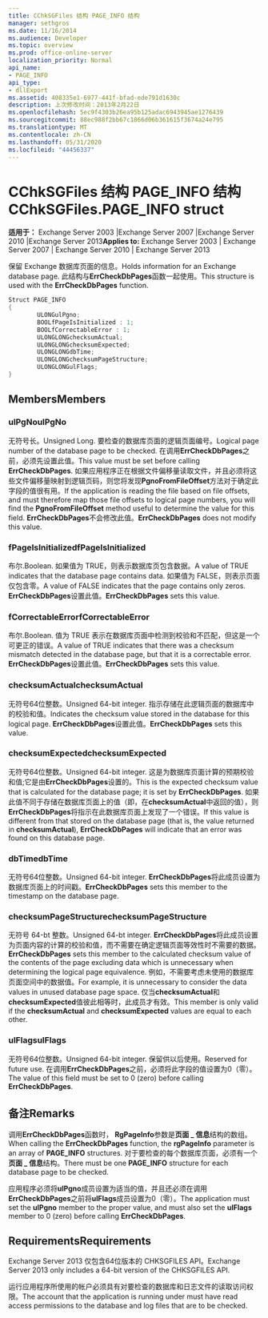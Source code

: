 ```yaml
---
title: CChkSGFiles 结构 PAGE_INFO 结构
manager: sethgros
ms.date: 11/16/2014
ms.audience: Developer
ms.topic: overview
ms.prod: office-online-server
localization_priority: Normal
api_name:
- PAGE_INFO
api_type:
- dllExport
ms.assetid: 408335e1-6977-441f-bfad-ede791d1630c
description: 上次修改时间：2013年2月22日
ms.openlocfilehash: 5ec9f4303b26ea95b125adac6943945ae1276439
ms.sourcegitcommit: 88ec988f2bb67c1866d06b361615f3674a24e795
ms.translationtype: MT
ms.contentlocale: zh-CN
ms.lasthandoff: 05/31/2020
ms.locfileid: "44456337"
---
```

# <a name="cchksgfilespage_info-struct"></a><span data-ttu-id="f4f52-103">CChkSGFiles 结构 PAGE_INFO 结构</span><span class="sxs-lookup"><span data-stu-id="f4f52-103">CChkSGFiles.PAGE_INFO struct</span></span>

<span data-ttu-id="f4f52-104">**适用于：** Exchange Server 2003 |Exchange Server 2007 |Exchange Server 2010 |Exchange Server 2013</span><span class="sxs-lookup"><span data-stu-id="f4f52-104">**Applies to:** Exchange Server 2003 | Exchange Server 2007 | Exchange Server 2010 | Exchange Server 2013</span></span>
  
<span data-ttu-id="f4f52-105">保留 Exchange 数据库页面的信息。</span><span class="sxs-lookup"><span data-stu-id="f4f52-105">Holds information for an Exchange database page.</span></span> <span data-ttu-id="f4f52-106">此结构与**ErrCheckDbPages**函数一起使用。</span><span class="sxs-lookup"><span data-stu-id="f4f52-106">This structure is used with the **ErrCheckDbPages** function.</span></span> 
  
```cs
Struct PAGE_INFO  
{
        ULONGulPgno;
        BOOLfPageIsInitialized : 1;
        BOOLfCorrectableError : 1;
        ULONGLONGchecksumActual;
        ULONGLONGchecksumExpected;
        ULONGLONGdbTime;
        ULONGLONGchecksumPageStructure;
        ULONGLONGulFlags;
}

```

## <a name="members"></a><span data-ttu-id="f4f52-107">Members</span><span class="sxs-lookup"><span data-stu-id="f4f52-107">Members</span></span>

### <a name="ulpgno"></a><span data-ttu-id="f4f52-108">ulPgNo</span><span class="sxs-lookup"><span data-stu-id="f4f52-108">ulPgNo</span></span>
  
<span data-ttu-id="f4f52-109">无符号长。</span><span class="sxs-lookup"><span data-stu-id="f4f52-109">Unsigned Long.</span></span> <span data-ttu-id="f4f52-110">要检查的数据库页面的逻辑页面编号。</span><span class="sxs-lookup"><span data-stu-id="f4f52-110">Logical page number of the database page to be checked.</span></span> <span data-ttu-id="f4f52-111">在调用**ErrCheckDbPages**之前，必须先设置此值。</span><span class="sxs-lookup"><span data-stu-id="f4f52-111">This value must be set before calling **ErrCheckDbPages**.</span></span> <span data-ttu-id="f4f52-112">如果应用程序正在根据文件偏移量读取文件，并且必须将这些文件偏移量映射到逻辑页码，则您将发现**PgnoFromFileOffset**方法对于确定此字段的值很有用。</span><span class="sxs-lookup"><span data-stu-id="f4f52-112">If the application is reading the file based on file offsets, and must therefore map those file offsets to logical page numbers, you will find the **PgnoFromFileOffset** method useful to determine the value for this field.</span></span> <span data-ttu-id="f4f52-113">**ErrCheckDbPages**不会修改此值。</span><span class="sxs-lookup"><span data-stu-id="f4f52-113">**ErrCheckDbPages** does not modify this value.</span></span> 
    
### <a name="fpageisinitialized"></a><span data-ttu-id="f4f52-114">fPageIsInitialized</span><span class="sxs-lookup"><span data-stu-id="f4f52-114">fPageIsInitialized</span></span> 
  
<span data-ttu-id="f4f52-115">布尔.</span><span class="sxs-lookup"><span data-stu-id="f4f52-115">Boolean.</span></span> <span data-ttu-id="f4f52-116">如果值为 TRUE，则表示数据库页包含数据。</span><span class="sxs-lookup"><span data-stu-id="f4f52-116">A value of TRUE indicates that the database page contains data.</span></span> <span data-ttu-id="f4f52-117">如果值为 FALSE，则表示页面仅包含零。</span><span class="sxs-lookup"><span data-stu-id="f4f52-117">A value of FALSE indicates that the page contains only zeros.</span></span> <span data-ttu-id="f4f52-118">**ErrCheckDbPages**设置此值。</span><span class="sxs-lookup"><span data-stu-id="f4f52-118">**ErrCheckDbPages** sets this value.</span></span> 
    
### <a name="fcorrectableerror"></a><span data-ttu-id="f4f52-119">fCorrectableError</span><span class="sxs-lookup"><span data-stu-id="f4f52-119">fCorrectableError</span></span>
  
<span data-ttu-id="f4f52-120">布尔.</span><span class="sxs-lookup"><span data-stu-id="f4f52-120">Boolean.</span></span> <span data-ttu-id="f4f52-121">值为 TRUE 表示在数据库页面中检测到校验和不匹配，但这是一个可更正的错误。</span><span class="sxs-lookup"><span data-stu-id="f4f52-121">A value of TRUE indicates that there was a checksum mismatch detected in the database page, but that it is a correctable error.</span></span> <span data-ttu-id="f4f52-122">**ErrCheckDbPages**设置此值。</span><span class="sxs-lookup"><span data-stu-id="f4f52-122">**ErrCheckDbPages** sets this value.</span></span> 
    
### <a name="checksumactual"></a><span data-ttu-id="f4f52-123">checksumActual</span><span class="sxs-lookup"><span data-stu-id="f4f52-123">checksumActual</span></span>
  
<span data-ttu-id="f4f52-124">无符号64位整数。</span><span class="sxs-lookup"><span data-stu-id="f4f52-124">Unsigned 64-bit integer.</span></span> <span data-ttu-id="f4f52-125">指示存储在此逻辑页面的数据库中的校验和值。</span><span class="sxs-lookup"><span data-stu-id="f4f52-125">Indicates the checksum value stored in the database for this logical page.</span></span> <span data-ttu-id="f4f52-126">**ErrCheckDbPages**设置此值。</span><span class="sxs-lookup"><span data-stu-id="f4f52-126">**ErrCheckDbPages** sets this value.</span></span> 
    
### <a name="checksumexpected"></a><span data-ttu-id="f4f52-127">checksumExpected</span><span class="sxs-lookup"><span data-stu-id="f4f52-127">checksumExpected</span></span>
  
<span data-ttu-id="f4f52-128">无符号64位整数。</span><span class="sxs-lookup"><span data-stu-id="f4f52-128">Unsigned 64-bit integer.</span></span> <span data-ttu-id="f4f52-129">这是为数据库页面计算的预期校验和值;它是由**ErrCheckDbPages**设置的。</span><span class="sxs-lookup"><span data-stu-id="f4f52-129">This is the expected checksum value that is calculated for the database page; it is set by **ErrCheckDbPages**.</span></span> <span data-ttu-id="f4f52-130">如果此值不同于存储在数据库页面上的值（即，在**checksumActual**中返回的值），则**ErrCheckDbPages**将指示在此数据库页面上发现了一个错误。</span><span class="sxs-lookup"><span data-stu-id="f4f52-130">If this value is different from that stored on the database page (that is, the value returned in **checksumActual**), **ErrCheckDbPages** will indicate that an error was found on this database page.</span></span> 
    
### <a name="dbtime"></a><span data-ttu-id="f4f52-131">dbTime</span><span class="sxs-lookup"><span data-stu-id="f4f52-131">dbTime</span></span>
  
<span data-ttu-id="f4f52-132">无符号64位整数。</span><span class="sxs-lookup"><span data-stu-id="f4f52-132">Unsigned 64-bit integer.</span></span> <span data-ttu-id="f4f52-133">**ErrCheckDbPages**将此成员设置为数据库页面上的时间戳。</span><span class="sxs-lookup"><span data-stu-id="f4f52-133">**ErrCheckDbPages** sets this member to the timestamp on the database page.</span></span> 
    
### <a name="checksumpagestructure"></a><span data-ttu-id="f4f52-134">checksumPageStructure</span><span class="sxs-lookup"><span data-stu-id="f4f52-134">checksumPageStructure</span></span> 
  
<span data-ttu-id="f4f52-135">无符号 64-bt 整数。</span><span class="sxs-lookup"><span data-stu-id="f4f52-135">Unsigned 64-bt integer.</span></span> <span data-ttu-id="f4f52-136">**ErrCheckDbPages**将此成员设置为页面内容的计算的校验和值，而不需要在确定逻辑页面等效性时不需要的数据。</span><span class="sxs-lookup"><span data-stu-id="f4f52-136">**ErrCheckDbPages** sets this member to the calculated checksum value of the contents of the page excluding data which is unnecessary when determining the logical page equivalence.</span></span> <span data-ttu-id="f4f52-137">例如，不需要考虑未使用的数据库页面空间中的数据值。</span><span class="sxs-lookup"><span data-stu-id="f4f52-137">For example, it is unnecessary to consider the data values in unused database page space.</span></span> <span data-ttu-id="f4f52-138">仅当**checksumActual**和**checksumExpected**值彼此相等时，此成员才有效。</span><span class="sxs-lookup"><span data-stu-id="f4f52-138">This member is only valid if the **checksumActual**  and  **checksumExpected**  values are equal to each other.</span></span> 
    
### <a name="ulflags"></a><span data-ttu-id="f4f52-139">ulFlags</span><span class="sxs-lookup"><span data-stu-id="f4f52-139">ulFlags</span></span>
  
<span data-ttu-id="f4f52-140">无符号64位整数。</span><span class="sxs-lookup"><span data-stu-id="f4f52-140">Unsigned 64-bit integer.</span></span> <span data-ttu-id="f4f52-141">保留供以后使用。</span><span class="sxs-lookup"><span data-stu-id="f4f52-141">Reserved for future use.</span></span> <span data-ttu-id="f4f52-142">在调用**ErrCheckDbPages**之前，必须将此字段的值设置为0（零）。</span><span class="sxs-lookup"><span data-stu-id="f4f52-142">The value of this field must be set to 0 (zero) before calling **ErrCheckDbPages**.</span></span>
    
## <a name="remarks"></a><span data-ttu-id="f4f52-143">备注</span><span class="sxs-lookup"><span data-stu-id="f4f52-143">Remarks</span></span>

<span data-ttu-id="f4f52-144">调用**ErrCheckDbPages**函数时， **RgPageInfo**参数是**页面 \_ 信息**结构的数组。</span><span class="sxs-lookup"><span data-stu-id="f4f52-144">When calling the **ErrCheckDbPages** function, the **rgPageInfo**  parameter is an array of **PAGE\_INFO** structures.</span></span> <span data-ttu-id="f4f52-145">对于要检查的每个数据库页面，必须有一个**页面 \_ 信息**结构。</span><span class="sxs-lookup"><span data-stu-id="f4f52-145">There must be one **PAGE\_INFO** structure for each database page to be checked.</span></span> 
  
<span data-ttu-id="f4f52-146">应用程序必须将**ulPgno**成员设置为适当的值，并且还必须在调用**ErrCheckDbPages**之前将**ulFlags**成员设置为0（零）。</span><span class="sxs-lookup"><span data-stu-id="f4f52-146">The application must set the **ulPgno**  member to the proper value, and must also set the  **ulFlags**  member to 0 (zero) before calling **ErrCheckDbPages**.</span></span> 
  
## <a name="requirements"></a><span data-ttu-id="f4f52-147">Requirements</span><span class="sxs-lookup"><span data-stu-id="f4f52-147">Requirements</span></span>

<span data-ttu-id="f4f52-148">Exchange Server 2013 仅包含64位版本的 CHKSGFILES API。</span><span class="sxs-lookup"><span data-stu-id="f4f52-148">Exchange Server 2013 only includes a 64-bit version of the CHKSGFILES API.</span></span>
  
<span data-ttu-id="f4f52-149">运行应用程序所使用的帐户必须具有对要检查的数据库和日志文件的读取访问权限。</span><span class="sxs-lookup"><span data-stu-id="f4f52-149">The account that the application is running under must have read access permissions to the database and log files that are to be checked.</span></span>
  

